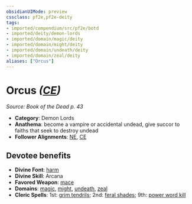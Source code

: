 ```yaml
---
obsidianUIMode: preview
cssclass: pf2e,pf2e-deity
tags:
- imported/compendium/src/pf2e/botd
- imported/deity/demon-lords
- imported/domain/magic/deity
- imported/domain/might/deity
- imported/domain/undeath/deity
- imported/domain/zeal/deity
aliases: ["Orcus"]
---
```

# Orcus *([CE](chaotic-evil-b1.md))*  
*Source: Book of the Dead p. 43*  

- **Category**: Demon Lords
- **Anathema**: become a vampire or accidental undead, give succor to faiths that seek to destroy undead
- **Follower Alignments**: [NE](neutral-evil-b1.md), [CE](chaotic-evil-b1.md)

## Devotee benefits

- **Divine Font**: [harm](../../spells/harm.md)
- **Divine Skill**: Arcana
- **Favored Weapon**: [mace](../../equipment/items/mace.md)
- **Domains**: [magic](../domains.md#Magic), [might](../domains.md#Might), [undeath](../domains.md#Undeath), [zeal](../domains.md#Zeal)
- **Cleric Spells**: 1st: [grim tendrils](../../spells/grim-tendrils.md); 2nd: [feral shades](../../spells/feral-shades-som.md); 9th: [power word kill](../../spells/power-word-kill.md)